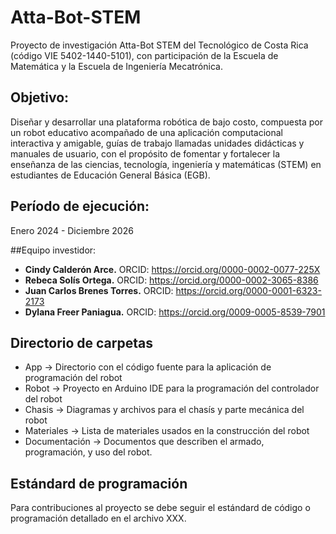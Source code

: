# Atta-Bot-STEM

Proyecto de investigación Atta-Bot STEM del Tecnológico de Costa Rica (código VIE 5402-1440-5101), con participación de la Escuela de Matemática y la Escuela de Ingeniería Mecatrónica. 

## Objetivo: 
Diseñar y desarrollar una plataforma robótica de bajo costo, compuesta por un robot educativo acompañado de una aplicación computacional interactiva y amigable, guías de trabajo llamadas unidades didácticas y manuales de usuario, con el propósito de fomentar y fortalecer la enseñanza de las ciencias, tecnología, ingeniería y matemáticas (STEM) en estudiantes de Educación General Básica (EGB).

## Período de ejecución:
Enero 2024 - Diciembre 2026

##Equipo investidor:
- **Cindy Calderón Arce.** ORCID: https://orcid.org/0000-0002-0077-225X  
- **Rebeca Solís Ortega.** ORCID: https://orcid.org/0000-0002-3065-8386  
- **Juan Carlos Brenes Torres.** ORCID: https://orcid.org/0000-0001-6323-2173  
- **Dylana Freer Paniagua.** ORCID: https://orcid.org/0009-0005-8539-7901  

## Directorio de carpetas
- App -> Directorio con el código fuente para la aplicación de programación del robot
- Robot -> Proyecto en Arduino IDE para la programación del controlador del robot
- Chasis -> Diagramas y archivos para el chasís y parte mecánica del robot
- Materiales -> Lista de materiales usados en la construcción del robot
- Documentación -> Documentos que describen el armado, programación, y uso del robot. 

## Estándard de programación
Para contribuciones al proyecto se debe seguir el estándard de código o programación detallado en el archivo XXX. 
